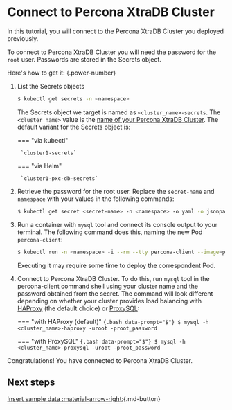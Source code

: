 # Connect to Percona XtraDB Cluster

In this tutorial, you will connect to the Percona XtraDB Cluster you deployed previously.

To connect to Percona XtraDB Cluster you will need the password for the `root`
user. Passwords are stored in the Secrets object. 

Here's how to get it:
{.power-number}

1. List the Secrets objects

    ```{.bash data-prompt="$"}
    $ kubectl get secrets -n <namespace>
    ```

    The Secrets object we target is named as
    `<cluster_name>-secrets`. The `<cluster_name>` value is
    the [name of your Percona XtraDB Cluster](operator.md#metadata-name). The default variant for the Secrets object is:

    === "via kubectl" 

        `cluster1-secrets`

    === "via Helm"

        `cluster1-pxc-db-secrets`

2. Retrieve the password for the root user. Replace the `secret-name` and `namespace` with your values in the following commands:

   ```{.bash data-prompt="$"}
   $ kubectl get secret <secret-name> -n <namespace> -o yaml -o jsonpath='{.data.root}' | base64 --decode | tr '\n' ' ' && echo " "
   ```

3. Run a container with `mysql` tool and connect its console output to your terminal. The following command does this, naming the new Pod `percona-client`:

    ```{.bash data-prompt="$"}
    $ kubectl run -n <namespace> -i --rm --tty percona-client --image=percona:8.0 --restart=Never -- bash -il
    ```
    Executing it may require some time to deploy the correspondent Pod.

4. Connect to Percona XtraDB Cluster. To do this, run `mysql` tool in the
    percona-client command shell using your cluster name and the password
    obtained from the secret. The command will look different depending on
    whether your cluster provides load balancing with [HAProxy](haproxy-conf.md)
    (the default choice) or [ProxySQL](proxysql-conf.md):

    === "with HAProxy (default)"
        ```{.bash data-prompt="$"}
        $ mysql -h <cluster_name>-haproxy -uroot -proot_password
        ```

    === "with ProxySQL"
        ```{.bash data-prompt="$"}
        $ mysql -h <cluster_name>-proxysql -uroot -proot_password
        ```

Congratulations! You have connected to Percona XtraDB Cluster. 

## Next steps

[Insert sample data :material-arrow-right:](data-insert.md){.md-button}
